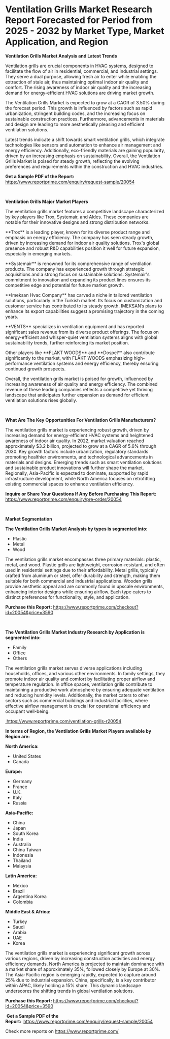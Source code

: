 <p><h1>Ventilation Grills Market Research Report Forecasted for Period from 2025 -  2032 by Market Type, Market Application, and Region</h1></p><p><strong>Ventilation Grills Market Analysis and Latest Trends</strong></p>
<p><p>Ventilation grills are crucial components in HVAC systems, designed to facilitate the flow of air in residential, commercial, and industrial settings. They serve a dual purpose, allowing fresh air to enter while enabling the extraction of stale air, thus maintaining optimal indoor air quality and comfort. The rising awareness of indoor air quality and the increasing demand for energy-efficient HVAC solutions are driving market growth.</p><p>The Ventilation Grills Market is expected to grow at a CAGR of 3.50% during the forecast period. This growth is influenced by factors such as rapid urbanization, stringent building codes, and the increasing focus on sustainable construction practices. Furthermore, advancements in materials and design are leading to more aesthetically pleasing and efficient ventilation solutions.</p><p>Latest trends indicate a shift towards smart ventilation grills, which integrate technologies like sensors and automation to enhance air management and energy efficiency. Additionally, eco-friendly materials are gaining popularity, driven by an increasing emphasis on sustainability. Overall, the Ventilation Grills Market is poised for steady growth, reflecting the evolving preferences and requirements within the construction and HVAC industries.</p></p>
<p><strong>Get a Sample PDF of the Report:&nbsp;</strong> <a href="https://www.reportprime.com/enquiry/request-sample/20054?utm_campaign=2449&utm_medium=2&utm_source=Github&utm_content=ia&utm_term=19032025&utm_id=ventilation-grills">https://www.reportprime.com/enquiry/request-sample/20054</a></p>
<p>&nbsp;</p>
<p><strong>Ventilation Grills Major Market Players</strong></p>
<p><p>The ventilation grills market features a competitive landscape characterized by key players like Trox, Systemair, and Aldes. These companies are notable for their innovative designs and strong distribution networks.</p><p>**Trox** is a leading player, known for its diverse product range and emphasis on energy efficiency. The company has seen steady growth, driven by increasing demand for indoor air quality solutions. Trox's global presence and robust R&D capabilities position it well for future expansion, especially in emerging markets.</p><p>**Systemair** is renowned for its comprehensive range of ventilation products. The company has experienced growth through strategic acquisitions and a strong focus on sustainable solutions. Systemair's commitment to innovation and expanding its product lines ensures its competitive edge and potential for future market growth.</p><p>**Imeksan Hvac Company** has carved a niche in tailored ventilation solutions, particularly in the Turkish market. Its focus on customization and customer service has contributed to its steady growth. IMEKSAN’s plans to enhance its export capabilities suggest a promising trajectory in the coming years.</p><p>**VENTS** specializes in ventilation equipment and has reported significant sales revenue from its diverse product offerings. The focus on energy-efficient and whisper-quiet ventilation systems aligns with global sustainability trends, further reinforcing its market position.</p><p>Other players like **FLÄKT WOODS** and **Dospel** also contribute significantly to the market, with FLÄKT WOODS emphasizing high-performance ventilation systems and energy efficiency, thereby ensuring continued growth prospects.</p><p>Overall, the ventilation grills market is poised for growth, influenced by increasing awareness of air quality and energy efficiency. The combined revenue of these leading companies reflects a competitive yet thriving landscape that anticipates further expansion as demand for efficient ventilation solutions rises globally.</p></p>
<p>&nbsp;</p>
<p><strong>What Are The Key Opportunities For Ventilation Grills Manufacturers?</strong></p>
<p><p>The ventilation grills market is experiencing robust growth, driven by increasing demand for energy-efficient HVAC systems and heightened awareness of indoor air quality. In 2022, market valuation reached approximately $3.2 billion, projected to grow at a CAGR of 5.6% through 2030. Key growth factors include urbanization, regulatory standards promoting healthier environments, and technological advancements in materials and designs. Emerging trends such as smart ventilation solutions and sustainable product innovations will further shape the market. Regionally, Asia-Pacific is expected to dominate, supported by rapid infrastructure development, while North America focuses on retrofitting existing commercial spaces to enhance ventilation efficiency.</p></p>
<p><strong>Inquire or Share Your Questions If Any Before Purchasing This Report:</strong> <a href="https://www.reportprime.com/enquiry/pre-order/20054?utm_campaign=2449&utm_medium=2&utm_source=Github&utm_content=ia&utm_term=19032025&utm_id=ventilation-grills">https://www.reportprime.com/enquiry/pre-order/20054</a></p>
<p>&nbsp;</p>
<p><strong>Market Segmentation</strong></p>
<p><strong>The Ventilation Grills Market Analysis by types is segmented into:</strong></p>
<p><ul><li>Plastic</li><li>Metal</li><li>Wood</li></ul></p>
<p><p>The ventilation grills market encompasses three primary materials: plastic, metal, and wood. Plastic grills are lightweight, corrosion-resistant, and often used in residential settings due to their affordability. Metal grills, typically crafted from aluminum or steel, offer durability and strength, making them suitable for both commercial and industrial applications. Wooden grills provide aesthetic appeal and are commonly found in upscale environments, enhancing interior designs while ensuring airflow. Each type caters to distinct preferences for functionality, style, and application.</p></p>
<p><strong>Purchase this Report:&nbsp;</strong><a href="https://www.reportprime.com/checkout?id=20054&price=3590&utm_campaign=2449&utm_medium=2&utm_source=Github&utm_content=ia&utm_term=19032025&utm_id=ventilation-grills">https://www.reportprime.com/checkout?id=20054&price=3590</a></p>
<p>&nbsp;</p>
<p><strong>The Ventilation Grills Market Industry Research by Application is segmented into:</strong></p>
<p><ul><li>Family</li><li>Office</li><li>Others</li></ul></p>
<p><p>The ventilation grills market serves diverse applications including households, offices, and various other environments. In family settings, they promote indoor air quality and comfort by facilitating proper airflow and temperature regulation. In office spaces, ventilation grills contribute to maintaining a productive work atmosphere by ensuring adequate ventilation and reducing humidity levels. Additionally, the market caters to other sectors such as commercial buildings and industrial facilities, where effective airflow management is crucial for operational efficiency and occupant well-being.</p></p>
<p><a href="https://www.reportprime.com/ventilation-grills-r20054?utm_campaign=2449&utm_medium=2&utm_source=Github&utm_content=ia&utm_term=19032025&utm_id=ventilation-grills">&nbsp;https://www.reportprime.com/ventilation-grills-r20054</a></p>
<p><strong>In terms of Region, the Ventilation Grills Market Players available by Region are:</strong></p>
<p>
    <p> <strong> North America: </strong>
        <ul>
            <li>United States</li>
            <li>Canada</li>
        </ul>
        </p> 
    <p> <strong> Europe: </strong>
        <ul>
            <li>Germany</li>
            <li>France</li>
            <li>U.K.</li>
            <li>Italy</li>
            <li>Russia</li>
        </ul>
        </p> 
    <p> <strong> Asia-Pacific: </strong>
        <ul>
            <li>China</li>
            <li>Japan</li>
            <li>South Korea</li>
            <li>India</li>
            <li>Australia</li>
            <li>China Taiwan</li>
            <li>Indonesia</li>
            <li>Thailand</li>
            <li>Malaysia</li>
        </ul>
        </p> 
    <p> <strong> Latin America: </strong>
        <ul>
            <li>Mexico</li>
            <li>Brazil</li>
            <li>Argentina Korea</li>
            <li>Colombia</li>
        </ul>
        </p> 
    <p> <strong> Middle East & Africa: </strong>
        <ul>
            <li>Turkey</li>
            <li>Saudi</li>
            <li>Arabia</li>
            <li>UAE</li>
            <li>Korea</li>
        </ul>
    </p>
    </p>
<p><p>The ventilation grills market is experiencing significant growth across various regions, driven by increasing construction activities and energy efficiency demands. North America is projected to maintain dominance with a market share of approximately 35%, followed closely by Europe at 30%. The Asia-Pacific region is emerging rapidly, expected to capture around 25% due to industrial expansion. China, specifically, is a key contributor within APAC, likely holding a 15% share. This dynamic landscape underscores the shifting trends in global ventilation solutions.</p></p>
<p><strong>Purchase this Report: </strong><a href="https://www.reportprime.com/checkout?id=20054&price=3590&utm_campaign=2449&utm_medium=2&utm_source=Github&utm_content=ia&utm_term=19032025&utm_id=ventilation-grills">https://www.reportprime.com/checkout?id=20054&price=3590</a></p>
<p>&nbsp;<strong>Get a Sample PDF of the Report:&nbsp;&nbsp;</strong><a href="https://www.reportprime.com/enquiry/request-sample/20054?utm_campaign=2449&utm_medium=2&utm_source=Github&utm_content=ia&utm_term=19032025&utm_id=ventilation-grills">https://www.reportprime.com/enquiry/request-sample/20054</a></p>
<p><strong></strong></p>
<p>Check more reports on <a href="https://www.reportprime.com/?utm_campaign=2449&utm_medium=2&utm_source=Github&utm_content=ia&utm_term=19032025&utm_id=ventilation-grills">https://www.reportprime.com/</a></p>